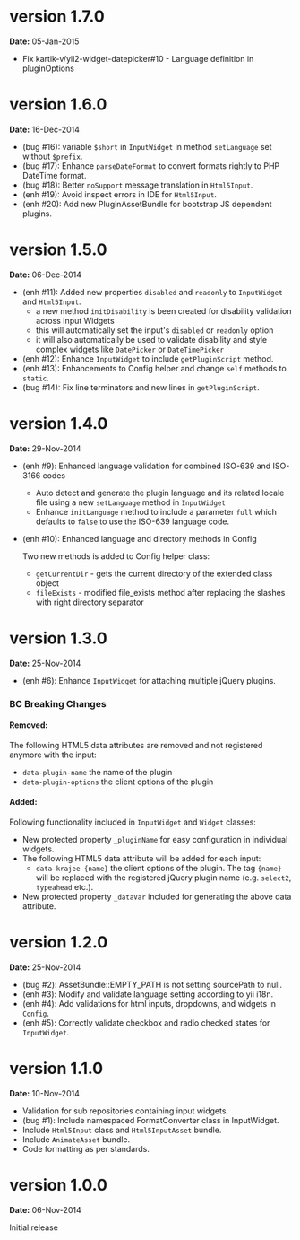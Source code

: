version 1.7.0
=============
**Date:** 05-Jan-2015

- Fix kartik-v/yii2-widget-datepicker#10 - Language definition in pluginOptions


version 1.6.0
=============
**Date:** 16-Dec-2014

- (bug #16): variable `$short` in `InputWidget` in method `setLanguage` set without `$prefix`.
- (bug #17): Enhance `parseDateFormat` to convert formats rightly to PHP DateTime format.
- (bug #18): Better `noSupport` message translation in `Html5Input`.
- (enh #19): Avoid inspect errors in IDE for `Html5Input`.
- (enh #20): Add new PluginAssetBundle for bootstrap JS dependent plugins.

version 1.5.0
=============
**Date:** 06-Dec-2014

- (enh #11): Added new properties `disabled` and `readonly` to `InputWidget` and `Html5Input`.
    - a new method `initDisability` is been created for disability validation across Input Widgets
    - this will automatically set the input's `disabled` or `readonly` option
    - it will also automatically be used to validate disability and style complex widgets like `DatePicker` or `DateTimePicker`
- (enh #12): Enhance `InputWidget` to include `getPluginScript` method.    
- (enh #13): Enhancements to Config helper and change `self` methods to `static`.
- (bug #14): Fix line terminators and new lines in `getPluginScript`.

version 1.4.0
=============
**Date:** 29-Nov-2014

- (enh #9): Enhanced language validation for combined ISO-639 and ISO-3166 codes
    - Auto detect and generate the plugin language and its related locale file using a new `setLanguage` method in `InputWidget`
    - Enhance `initLanguage` method to include a parameter `full` which defaults to `false` to use the ISO-639 language code.
- (enh #10): Enhanced language and directory methods in Config

    Two new methods is added to Config helper class:

    - `getCurrentDir` - gets the current directory of the extended class object
    - `fileExists` - modified file_exists method after replacing the slashes with right directory separator

version 1.3.0
=============
**Date:** 25-Nov-2014

- (enh #6): Enhance `InputWidget` for attaching multiple jQuery plugins.

### BC Breaking Changes

#### Removed:
The following HTML5 data attributes are removed and not registered anymore with the input:

- `data-plugin-name` the name of the plugin
- `data-plugin-options` the client options of the plugin

#### Added:

Following functionality included in `InputWidget` and `Widget` classes:

- New protected property `_pluginName` for easy configuration in individual widgets.
- The following HTML5 data attribute will be added for each input:
    - `data-krajee-{name}` the client options of the plugin. The tag `{name}` will be replaced with the 
       registered jQuery plugin name (e.g. `select2`, `typeahead` etc.).
- New protected property `_dataVar` included for generating the above data attribute.


version 1.2.0
=============
**Date:** 25-Nov-2014

- (bug #2): AssetBundle::EMPTY_PATH is not setting sourcePath to null.
- (enh #3): Modify and validate language setting according to yii i18n.
- (enh #4): Add validations for html inputs, dropdowns, and widgets in `Config`.
- (enh #5): Correctly validate checkbox and radio checked states for `InputWidget`.

version 1.1.0
=============
**Date:** 10-Nov-2014

- Validation for sub repositories containing input widgets.
- (bug #1): Include namespaced FormatConverter class in InputWidget.
- Include `Html5Input` class and  `Html5InputAsset` bundle.
- Include `AnimateAsset` bundle.
- Code formatting as per standards.

version 1.0.0
=============
**Date:** 06-Nov-2014

Initial release